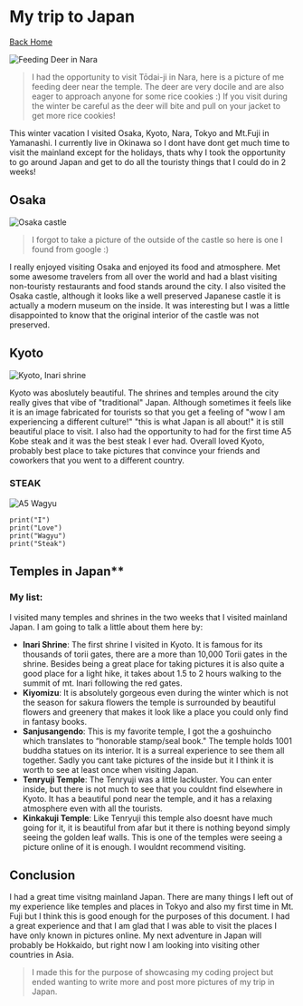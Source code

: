 # My trip to Japan

[Back Home](/)

![Feeding Deer in Nara](/images/feedingdeer.jpg)

> I had the opportunity to visit Tōdai-ji in Nara, here is a picture of me feeding deer near the temple.
> The deer are very docile and are also eager to approach anyone for some rice cookies :)
> If you visit during the winter be careful as the deer will bite and pull on your jacket to get more rice cookies! 

This winter vacation I visited Osaka, Kyoto, Nara, Tokyo and Mt.Fuji in Yamanashi. I currently live in Okinawa so I dont have dont get much time to visit the mainland except for the holidays, thats why I took the opportunity to go around Japan and get to do all the touristy things that I could do in 2 weeks!

## Osaka 

![Osaka castle](/images/Osaka_castle.jpg)

> I forgot to take a picture of the outside of the castle so here is one I found from google :)

I really enjoyed visiting Osaka and enjoyed its food and atmosphere. Met some awesome travelers from all over the world and had a blast visiting non-touristy restaurants and food stands around the city. I also visited the Osaka castle, although it looks like a well preserved Japanese castle it is actually a modern museum on the inside. It was interesting but I was a little disappointed to know that the original interior of the castle was not preserved.  

## Kyoto

![Kyoto, Inari shrine](/images/Inari_shrine.jpg)

Kyoto was aboslutely beautiful. The shrines and temples around the city really gives that vibe of "traditional" Japan. Although sometimes it feels like it is an image fabricated for tourists so that you get a feeling of "wow I am experiencing a different culture!" "this is what Japan is all about!" it is still beautiful place to visit. I also had the opportunity to had for the first time A5 Kobe steak and it was the best steak I ever had. Overall loved Kyoto, probably best place to take pictures that convince your friends and coworkers that you went to a different country.  


### STEAK

![A5 Wagyu](/images/STEAK.jpg)

```
print("I")
print("Love")
print("Wagyu")
print("Steak")
```

## Temples in Japan**

### My list:

I visited many temples and shrines in the two weeks that I visited mainland Japan. 
I am going to talk a little about them here by:

- **Inari Shrine**: The first shrine I visited in Kyoto. It is famous for its thousands of torii gates, there are a more than 10,000 Torii gates in the shrine. Besides being a great place for taking pictures it is also quite a good place for a light hike, it takes about 1.5 to 2 hours walking to the summit of mt. Inari following the red gates. 
- **Kiyomizu**: It is absolutely gorgeous even during the winter which is not the season for sakura flowers the temple is surrounded by beautiful flowers and greenery that makes it look like a place you could only find in fantasy books. 
- **Sanjusangendo**: This is my favorite temple, I got the a goshuincho which translates to “honorable stamp/seal book." The temple holds 1001 buddha statues on its interior. It is a surreal experience to see them all together. Sadly you cant take pictures of the inside but it I think it is worth to see at least once when visiting Japan.
- **Tenryuji Temple**: The Tenryuji was a little lackluster. You can enter inside, but there is not much to see that you couldnt find elsewhere in Kyoto. It has a beautiful pond near the temple, and it has a relaxing atmosphere even with all the tourists. 
- **Kinkakuji Temple**: Like Tenryuji this temple also doesnt have much going for it, it is beautiful from afar but it there is nothing beyond simply seeing the golden leaf walls. This is one of the temples were seeing a picture online of it is enough. I wouldnt recommend visiting. 


## Conclusion

I had a great time visitng mainland Japan. There are many things I left out of my experience like temples and places in Tokyo and also my first time in Mt. Fuji but I think this is good enough for the purposes of this document. I had a great experience and that I am glad that I was able to visit the places I have only known in pictures online. My next adventure in Japan will probably be Hokkaido, but right now I am looking into visiting other countries in Asia. 

> I made this for the purpose of showcasing my coding project but ended wanting to write more and post more pictures of my trip in Japan. 
